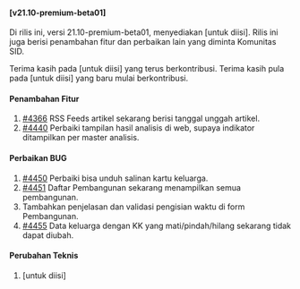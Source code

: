 #### [v21.10-premium-beta01]

Di rilis ini, versi 21.10-premium-beta01, menyediakan [untuk diisi]. Rilis ini juga berisi penambahan fitur dan perbaikan lain yang diminta Komunitas SID.

Terima kasih pada [untuk diisi] yang terus berkontribusi. Terima kasih pula pada [untuk diisi] yang baru mulai berkontribusi.

#### Penambahan Fitur
1. [#4366](https://github.com/OpenSID/OpenSID/issues/4366) RSS Feeds artikel sekarang berisi tanggal unggah artikel.
2. [#4440](https://github.com/OpenSID/OpenSID/issues/4440) Perbaiki tampilan hasil analisis di web, supaya indikator ditampilkan per master analisis.

#### Perbaikan BUG
1. [#4450](https://github.com/OpenSID/OpenSID/issues/4450) Perbaiki bisa unduh salinan kartu keluarga.
2. [#4451](https://github.com/OpenSID/OpenSID/issues/4451) Daftar Pembangunan sekarang menampilkan semua pembangunan.
3. Tambahkan penjelasan dan validasi pengisian waktu di form Pembangunan.
4. [#4455](https://github.com/OpenSID/OpenSID/issues/4455) Data keluarga dengan KK yang mati/pindah/hilang sekarang tidak dapat diubah.

#### Perubahan Teknis
1. [untuk diisi]
